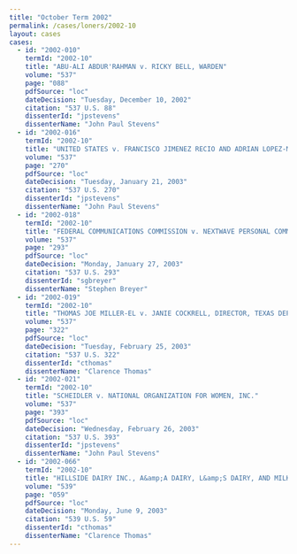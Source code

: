 ```yaml
---
title: "October Term 2002"
permalink: /cases/loners/2002-10
layout: cases
cases:
  - id: "2002-010"
    termId: "2002-10"
    title: "ABU-ALI ABDUR'RAHMAN v. RICKY BELL, WARDEN"
    volume: "537"
    page: "088"
    pdfSource: "loc"
    dateDecision: "Tuesday, December 10, 2002"
    citation: "537 U.S. 88"
    dissenterId: "jpstevens"
    dissenterName: "John Paul Stevens"
  - id: "2002-016"
    termId: "2002-10"
    title: "UNITED STATES v. FRANCISCO JIMENEZ RECIO AND ADRIAN LOPEZ-MEZA"
    volume: "537"
    page: "270"
    pdfSource: "loc"
    dateDecision: "Tuesday, January 21, 2003"
    citation: "537 U.S. 270"
    dissenterId: "jpstevens"
    dissenterName: "John Paul Stevens"
  - id: "2002-018"
    termId: "2002-10"
    title: "FEDERAL COMMUNICATIONS COMMISSION v. NEXTWAVE PERSONAL COMMUNICATIONS INC. et al."
    volume: "537"
    page: "293"
    pdfSource: "loc"
    dateDecision: "Monday, January 27, 2003"
    citation: "537 U.S. 293"
    dissenterId: "sgbreyer"
    dissenterName: "Stephen Breyer"
  - id: "2002-019"
    termId: "2002-10"
    title: "THOMAS JOE MILLER-EL v. JANIE COCKRELL, DIRECTOR, TEXAS DEPARTMENT OF CRIMINAL JUSTICE, INSTITUTIONAL DIVISION"
    volume: "537"
    page: "322"
    pdfSource: "loc"
    dateDecision: "Tuesday, February 25, 2003"
    citation: "537 U.S. 322"
    dissenterId: "cthomas"
    dissenterName: "Clarence Thomas"
  - id: "2002-021"
    termId: "2002-10"
    title: "SCHEIDLER v. NATIONAL ORGANIZATION FOR WOMEN, INC."
    volume: "537"
    page: "393"
    pdfSource: "loc"
    dateDecision: "Wednesday, February 26, 2003"
    citation: "537 U.S. 393"
    dissenterId: "jpstevens"
    dissenterName: "John Paul Stevens"
  - id: "2002-066"
    termId: "2002-10"
    title: "HILLSIDE DAIRY INC., A&amp;A DAIRY, L&amp;S DAIRY, AND MILKY WAY FARMS v. WILLIAM J. LYONS, JR., SECRETARY, CALIFORNIA DEPARTMENT OF FOOD AND AGRICULTURE, et al."
    volume: "539"
    page: "059"
    pdfSource: "loc"
    dateDecision: "Monday, June 9, 2003"
    citation: "539 U.S. 59"
    dissenterId: "cthomas"
    dissenterName: "Clarence Thomas"
---
```

